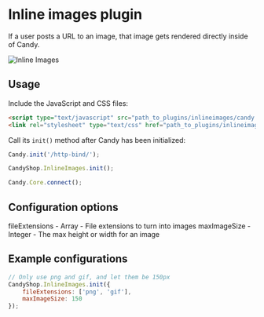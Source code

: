 # Inline images plugin
If a user posts a URL to an image, that image gets rendered directly inside of Candy.

![Inline Images](/candy-chat/candy-plugins/raw/master/inline-images/screenshot.png)

## Usage
Include the JavaScript and CSS files:

```HTML
<script type="text/javascript" src="path_to_plugins/inlineimages/candy.js"></script>
<link rel="stylesheet" type="text/css" href="path_to_plugins/inlineimages/candy.css" />
```

Call its `init()` method after Candy has been initialized:

```JavaScript
Candy.init('/http-bind/');

CandyShop.InlineImages.init();

Candy.Core.connect();
```

## Configuration options
fileExtensions - Array - File extensions to turn into images
maxImageSize - Integer - The max height or width for an image

## Example configurations
```JavaScript
// Only use png and gif, and let them be 150px
CandyShop.InlineImages.init({
    fileExtensions: ['png', 'gif'],
    maxImageSize: 150
});
```